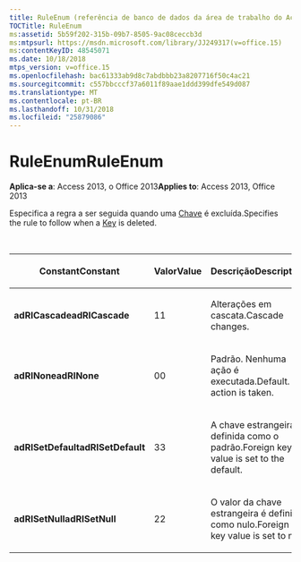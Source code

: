 ```yaml
---
title: RuleEnum (referência de banco de dados da área de trabalho do Access)
TOCTitle: RuleEnum
ms:assetid: 5b59f202-315b-09b7-8505-9ac08ceccb3d
ms:mtpsurl: https://msdn.microsoft.com/library/JJ249317(v=office.15)
ms:contentKeyID: 48545071
ms.date: 10/18/2018
mtps_version: v=office.15
ms.openlocfilehash: bac61333ab9d8c7abdbbb23a8207716f50c4ac21
ms.sourcegitcommit: c557bbcccf37a6011f89aae1ddd399dfe549d087
ms.translationtype: MT
ms.contentlocale: pt-BR
ms.lasthandoff: 10/31/2018
ms.locfileid: "25879086"
---
```

# <a name="ruleenum"></a><span data-ttu-id="3f2ef-102">RuleEnum</span><span class="sxs-lookup"><span data-stu-id="3f2ef-102">RuleEnum</span></span>

<span data-ttu-id="3f2ef-103">**Aplica-se a**: Access 2013, o Office 2013</span><span class="sxs-lookup"><span data-stu-id="3f2ef-103">**Applies to**: Access 2013, Office 2013</span></span>

<span data-ttu-id="3f2ef-104">Especifica a regra a ser seguida quando uma [Chave](key-object-adox.md) é excluída.</span><span class="sxs-lookup"><span data-stu-id="3f2ef-104">Specifies the rule to follow when a [Key](key-object-adox.md) is deleted.</span></span>

<br/>

<table>
<colgroup>
<col style="width: 33%" />
<col style="width: 33%" />
<col style="width: 33%" />
</colgroup>
<thead>
<tr class="header">
<th><p><span data-ttu-id="3f2ef-105">Constant</span><span class="sxs-lookup"><span data-stu-id="3f2ef-105">Constant</span></span></p></th>
<th><p><span data-ttu-id="3f2ef-106">Valor</span><span class="sxs-lookup"><span data-stu-id="3f2ef-106">Value</span></span></p></th>
<th><p><span data-ttu-id="3f2ef-107">Descrição</span><span class="sxs-lookup"><span data-stu-id="3f2ef-107">Description</span></span></p></th>
</tr>
</thead>
<tbody>
<tr class="odd">
<td><p><span data-ttu-id="3f2ef-108"><strong>adRICascade</strong></span><span class="sxs-lookup"><span data-stu-id="3f2ef-108"><strong>adRICascade</strong></span></span></p></td>
<td><p><span data-ttu-id="3f2ef-109">1</span><span class="sxs-lookup"><span data-stu-id="3f2ef-109">1</span></span></p></td>
<td><p><span data-ttu-id="3f2ef-110">Alterações em cascata.</span><span class="sxs-lookup"><span data-stu-id="3f2ef-110">Cascade changes.</span></span></p></td>
</tr>
<tr class="even">
<td><p><span data-ttu-id="3f2ef-111"><strong>adRINone</strong></span><span class="sxs-lookup"><span data-stu-id="3f2ef-111"><strong>adRINone</strong></span></span></p></td>
<td><p><span data-ttu-id="3f2ef-112">0</span><span class="sxs-lookup"><span data-stu-id="3f2ef-112">0</span></span></p></td>
<td><p><span data-ttu-id="3f2ef-p101">Padrão. Nenhuma ação é executada.</span><span class="sxs-lookup"><span data-stu-id="3f2ef-p101">Default. No action is taken.</span></span></p></td>
</tr>
<tr class="odd">
<td><p><span data-ttu-id="3f2ef-115"><strong>adRISetDefault</strong></span><span class="sxs-lookup"><span data-stu-id="3f2ef-115"><strong>adRISetDefault</strong></span></span></p></td>
<td><p><span data-ttu-id="3f2ef-116">3</span><span class="sxs-lookup"><span data-stu-id="3f2ef-116">3</span></span></p></td>
<td><p><span data-ttu-id="3f2ef-117">A chave estrangeira é definida como o padrão.</span><span class="sxs-lookup"><span data-stu-id="3f2ef-117">Foreign key value is set to the default.</span></span></p></td>
</tr>
<tr class="even">
<td><p><span data-ttu-id="3f2ef-118"><strong>adRISetNull</strong></span><span class="sxs-lookup"><span data-stu-id="3f2ef-118"><strong>adRISetNull</strong></span></span></p></td>
<td><p><span data-ttu-id="3f2ef-119">2</span><span class="sxs-lookup"><span data-stu-id="3f2ef-119">2</span></span></p></td>
<td><p><span data-ttu-id="3f2ef-120">O valor da chave estrangeira é definido como nulo.</span><span class="sxs-lookup"><span data-stu-id="3f2ef-120">Foreign key value is set to null.</span></span></p></td>
</tr>
</tbody>
</table>

